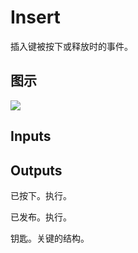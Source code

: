 # Insert

插入键被按下或释放时的事件。

## 图示

![]($-20221218-19255543.png)

## Inputs

## Outputs

已按下。执行。

已发布。执行。

钥匙。关键的结构。
